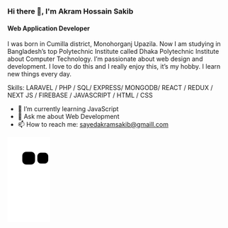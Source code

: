 ### Hi there 👋, I'm Akram Hossain Sakib
#### Web Application Developer

I was born in Cumilla district, Monohorganj Upazila. Now I am studying in Bangladesh’s top Polytechnic Institute called Dhaka Polytechnic Institute about Computer Technology. I’m passionate about web design and development. I love to do this and I really enjoy this, it’s my hobby. I learn new things every day.

Skills: LARAVEL / PHP / SQL/ EXPRESS/ MONGODB/ REACT / REDUX / NEXT JS / FIREBASE / JAVASCRIPT / HTML / CSS

- 🌱 I’m currently learning JavaScript 
- 💬 Ask me about Web Development 
- 📫 How to reach me: sayedakramsakib@gmaill.com 


 ![Snake animation](https://github.com/joaotuliojt/joaotuliojt/blob/output/github-contribution-grid-snake.svg)
